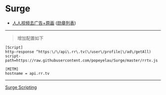 # Surge

- [人人视频去广告+原画](./rrtv.js) ([勋章列表](./response.dump))



---

> 增加配置如下

```
[Script]
http-response ^https:\/\/api\.rr\.tv(\/user\/profile|\/ad\/getAll) script-path=https://raw.githubusercontent.com/popeyelau/Surge/master/rrtv.js

[MITM]
hostname = api.rr.tv
```


---
[Surge Scripting](https://manual.nssurge.com/http-processing/scripting.html)


